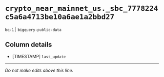 # `crypto_near_mainnet_us._sbc_7778224c5a6a4713be10a6ae1a2bbd27`
`bq-1` | `bigquery-public-data`

## Column details
* [TIMESTAMP] `last_update`

-------------------------------------------------------------------------------
*Do not make edits above this line.*
